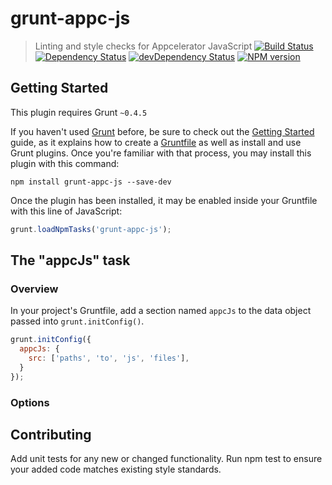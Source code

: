# grunt-appc-js

> Linting and style checks for Appcelerator JavaScript
[![Build Status](https://travis-ci.org/ingo/grunt-appc-js.svg?branch=master)](https://travis-ci.org/ingo/grunt-appc-js)
[![Dependency Status](https://david-dm.org/ingo/grunt-appc-js.svg)](https://david-dm.org/ingo/grunt-appc-js)
[![devDependency Status](https://david-dm.org/ingo/grunt-appc-js/dev-status.svg)](https://david-dm.org/ingo/grunt-appc-js#info=devDependencies)
[![NPM version](https://badge.fury.io/js/grunt-appc-js.svg)](http://badge.fury.io/js/grunt-appc-js)

## Getting Started
This plugin requires Grunt `~0.4.5`

If you haven't used [Grunt](http://gruntjs.com/) before, be sure to check out the [Getting Started](http://gruntjs.com/getting-started) guide, as it explains how to create a [Gruntfile](http://gruntjs.com/sample-gruntfile) as well as install and use Grunt plugins. Once you're familiar with that process, you may install this plugin with this command:

```shell
npm install grunt-appc-js --save-dev
```

Once the plugin has been installed, it may be enabled inside your Gruntfile with this line of JavaScript:

```js
grunt.loadNpmTasks('grunt-appc-js');
```

## The "appcJs" task

### Overview
In your project's Gruntfile, add a section named `appcJs` to the data object passed into `grunt.initConfig()`.

```js
grunt.initConfig({
  appcJs: {
    src: ['paths', 'to', 'js', 'files'],
  }
});
```

### Options

## Contributing
Add unit tests for any new or changed functionality. Run npm test to ensure your added code matches existing style standards.
